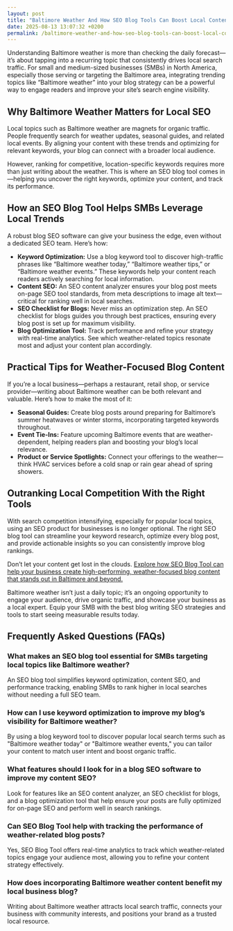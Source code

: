 ```yaml
---
layout: post
title: "Baltimore Weather And How SEO Blog Tools Can Boost Local Content"
date: 2025-08-13 13:07:32 +0200
permalink: /baltimore-weather-and-how-seo-blog-tools-can-boost-local-content/
---
```

Understanding Baltimore weather is more than checking the daily forecast—it’s about tapping into a recurring topic that consistently drives local search traffic. For small and medium-sized businesses (SMBs) in North America, especially those serving or targeting the Baltimore area, integrating trending topics like “Baltimore weather” into your blog strategy can be a powerful way to engage readers and improve your site’s search engine visibility.

## Why Baltimore Weather Matters for Local SEO

Local topics such as Baltimore weather are magnets for organic traffic. People frequently search for weather updates, seasonal guides, and related local events. By aligning your content with these trends and optimizing for relevant keywords, your blog can connect with a broader local audience.

However, ranking for competitive, location-specific keywords requires more than just writing about the weather. This is where an SEO blog tool comes in—helping you uncover the right keywords, optimize your content, and track its performance.

## How an SEO Blog Tool Helps SMBs Leverage Local Trends

A robust blog SEO software can give your business the edge, even without a dedicated SEO team. Here’s how:

- **Keyword Optimization:** Use a blog keyword tool to discover high-traffic phrases like “Baltimore weather today,” “Baltimore weather tips,” or “Baltimore weather events.” These keywords help your content reach readers actively searching for local information.
- **Content SEO:** An SEO content analyzer ensures your blog post meets on-page SEO tool standards, from meta descriptions to image alt text—critical for ranking well in local searches.
- **SEO Checklist for Blogs:** Never miss an optimization step. An SEO checklist for blogs guides you through best practices, ensuring every blog post is set up for maximum visibility.
- **Blog Optimization Tool:** Track performance and refine your strategy with real-time analytics. See which weather-related topics resonate most and adjust your content plan accordingly.

## Practical Tips for Weather-Focused Blog Content

If you’re a local business—perhaps a restaurant, retail shop, or service provider—writing about Baltimore weather can be both relevant and valuable. Here’s how to make the most of it:

- **Seasonal Guides:** Create blog posts around preparing for Baltimore’s summer heatwaves or winter storms, incorporating targeted keywords throughout.
- **Event Tie-Ins:** Feature upcoming Baltimore events that are weather-dependent, helping readers plan and boosting your blog’s local relevance.
- **Product or Service Spotlights:** Connect your offerings to the weather—think HVAC services before a cold snap or rain gear ahead of spring showers.

## Outranking Local Competition With the Right Tools

With search competition intensifying, especially for popular local topics, using an SEO product for businesses is no longer optional. The right SEO blog tool can streamline your keyword research, optimize every blog post, and provide actionable insights so you can consistently improve blog rankings.

Don’t let your content get lost in the clouds. [Explore how SEO Blog Tool can help your business create high-performing, weather-focused blog content that stands out in Baltimore and beyond.](https://seoblogtool.com/)

Baltimore weather isn’t just a daily topic; it’s an ongoing opportunity to engage your audience, drive organic traffic, and showcase your business as a local expert. Equip your SMB with the best blog writing SEO strategies and tools to start seeing measurable results today.

## Frequently Asked Questions (FAQs)

### What makes an SEO blog tool essential for SMBs targeting local topics like Baltimore weather?

An SEO blog tool simplifies keyword optimization, content SEO, and performance tracking, enabling SMBs to rank higher in local searches without needing a full SEO team.

### How can I use keyword optimization to improve my blog’s visibility for Baltimore weather?

By using a blog keyword tool to discover popular local search terms such as "Baltimore weather today" or "Baltimore weather events," you can tailor your content to match user intent and boost organic traffic.

### What features should I look for in a blog SEO software to improve my content SEO?

Look for features like an SEO content analyzer, an SEO checklist for blogs, and a blog optimization tool that help ensure your posts are fully optimized for on-page SEO and perform well in search rankings.

### Can SEO Blog Tool help with tracking the performance of weather-related blog posts?

Yes, SEO Blog Tool offers real-time analytics to track which weather-related topics engage your audience most, allowing you to refine your content strategy effectively.

### How does incorporating Baltimore weather content benefit my local business blog?

Writing about Baltimore weather attracts local search traffic, connects your business with community interests, and positions your brand as a trusted local resource.

<script type="application/ld+json">
{
  "@context": "https://schema.org",
  "@type": "BlogPosting",
  "headline": "Baltimore Weather And How SEO Blog Tools Can Boost Local Content",
  "description": "Learn how small and medium-sized businesses in Baltimore can leverage SEO blog tools to optimize weather-focused content and improve local search rankings.",
  "author": {
    "@type": "Person",
    "name": "SEO Blog Tool"
  },
  "publisher": {
    "@type": "Person",
    "name": "SEO Blog Tool"
  },
  "datePublished": "2024-06-01",
  "mainEntityOfPage": {
    "@type": "WebPage",
    "@id": "https://seoblogtool.com/baltimore-weather-seo-blog-tools"
  },
  "keywords": "SEO blog tool, blog SEO software, keyword optimization, content SEO, on-page SEO tool, blog writing SEO, blog keyword tool, SEO tools for SMBs, SEO checklist for blogs, SEO content analyzer, blog optimization tool, SEO product for businesses, improve blog rankings, Baltimore weather, local SEO"
}
</script>

<script type="application/ld+json">
{
  "@context": "https://schema.org",
  "@type": "FAQPage",
  "mainEntity": [
    {
      "@type": "Question",
      "name": "What makes an SEO blog tool essential for SMBs targeting local topics like Baltimore weather?",
      "acceptedAnswer": {
        "@type": "Answer",
        "text": "An SEO blog tool simplifies keyword optimization, content SEO, and performance tracking, enabling SMBs to rank higher in local searches without needing a full SEO team."
      }
    },
    {
      "@type": "Question",
      "name": "How can I use keyword optimization to improve my blog’s visibility for Baltimore weather?",
      "acceptedAnswer": {
        "@type": "Answer",
        "text": "By using a blog keyword tool to discover popular local search terms such as 'Baltimore weather today' or 'Baltimore weather events,' you can tailor your content to match user intent and boost organic traffic."
      }
    },
    {
      "@type": "Question",
      "name": "What features should I look for in a blog SEO software to improve my content SEO?",
      "acceptedAnswer": {
        "@type": "Answer",
        "text": "Look for features like an SEO content analyzer, an SEO checklist for blogs, and a blog optimization tool that help ensure your posts are fully optimized for on-page SEO and perform well in search rankings."
      }
    },
    {
      "@type": "Question",
      "name": "Can SEO Blog Tool help with tracking the performance of weather-related blog posts?",
      "acceptedAnswer": {
        "@type": "Answer",
        "text": "Yes, SEO Blog Tool offers real-time analytics to track which weather-related topics engage your audience most, allowing you to refine your content strategy effectively."
      }
    },
    {
      "@type": "Question",
      "name": "How does incorporating Baltimore weather content benefit my local business blog?",
      "acceptedAnswer": {
        "@type": "Answer",
        "text": "Writing about Baltimore weather attracts local search traffic, connects your business with community interests, and positions your brand as a trusted local resource."
      }
    }
  ]
}
</script>